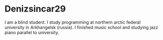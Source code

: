 # Denizsincar29
I am a blind student. I study programming at northern arctic federal university in Arkhangelsk (russia).
I finished music school and studying jazz piano parallel to university.  
